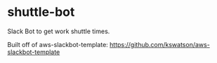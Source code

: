 # shuttle-bot
Slack Bot to get work shuttle times.

Built off of aws-slackbot-template: https://github.com/kswatson/aws-slackbot-template